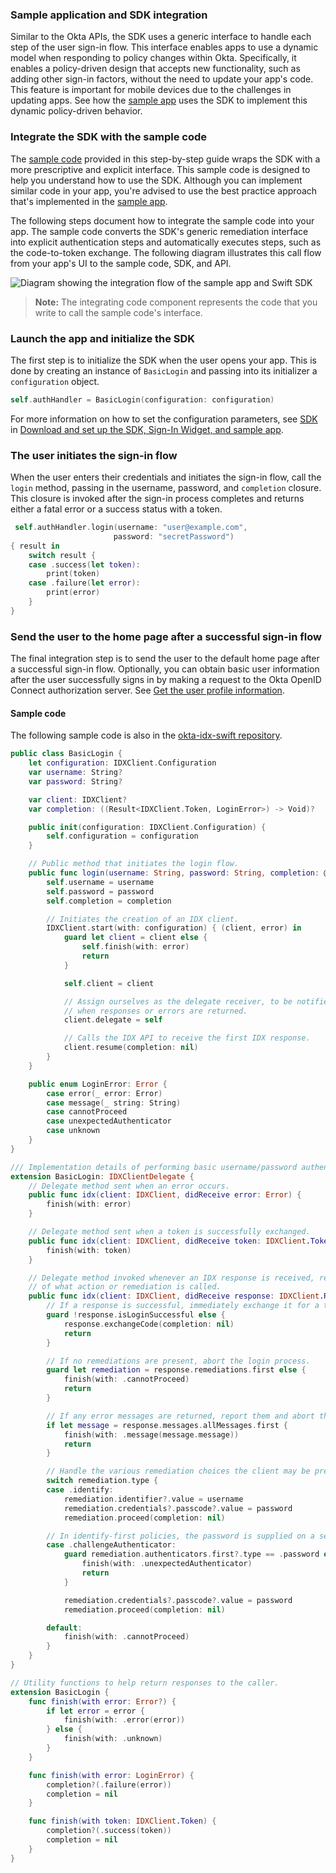 ### Sample application and SDK integration

Similar to the Okta APIs, the SDK uses a generic interface to handle each step of the user sign-in flow. This interface enables apps to use a dynamic model when responding to policy changes within Okta. Specifically, it enables a policy-driven design that accepts new functionality, such as adding other sign-in factors, without the need to update your app's code. This feature is important for mobile devices due to the challenges in updating apps. See how the [sample app](/docs/guides/oie-embedded-common-run-samples/ios/main/) uses the SDK to implement this dynamic policy-driven behavior.

### Integrate the SDK with the sample code

The [sample code](https://github.com/okta/okta-idx-swift/tree/master/Samples/Signin%20Samples) provided in this step-by-step guide wraps the SDK with a more prescriptive and explicit interface. This sample code is designed to help you understand how to use the SDK. Although you can implement similar code in your app, you're advised to use the best practice approach that's implemented in the [sample app](https://github.com/okta/okta-idx-swift/tree/master/Samples/EmbeddedAuthWithSDKs/EmbeddedAuth).

The following steps document how to integrate the sample code into your app. The sample code converts the SDK's generic remediation interface into explicit authentication steps and automatically executes steps, such as the code-to-token exchange. The following diagram illustrates this call flow from your app's UI to the sample code, SDK, and API.

<div class="full">

 ![Diagram showing the integration flow of the sample app and Swift SDK](/img/oie-embedded-sdk/oie-embedded-sdk-swift-sample-code-overview.png)

</div>

> **Note:** The integrating code component represents the code that you write to call the sample code's interface.

### Launch the app and initialize the SDK

The first step is to initialize the SDK when the user opens your app. This is done by creating an instance of `BasicLogin` and passing into its initializer a `configuration` object.

 ```swift
self.authHandler = BasicLogin(configuration: configuration)
```

For more information on how to set the configuration parameters, see [SDK](/docs/guides/oie-embedded-common-download-setup-app/ios/main/#sdk) in [Download and set up the SDK, Sign-In Widget, and sample app](/docs/guides/oie-embedded-common-download-setup-app/ios/main).

### The user initiates the sign-in flow

When the user enters their credentials and initiates the sign-in flow, call the `login` method, passing in the username, password, and `completion` closure. This closure is invoked after the sign-in process completes and returns either a fatal error or a success status with a token.

```swift
 self.authHandler.login(username: "user@example.com",
                       password: "secretPassword")
{ result in
    switch result {
    case .success(let token):
        print(token)
    case .failure(let error):
        print(error)
    }
}
```

### Send the user to the home page after a successful sign-in flow

The final integration step is to send the user to the default home page after a successful sign-in flow. Optionally, you can obtain basic user information after the user successfully signs in by making a request to the Okta OpenID Connect authorization server. See [Get the user profile information](#get-the-user-profile-information).

#### Sample code

The following sample code is also in the [okta-idx-swift repository](https://github.com/okta/okta-idx-swift/blob/master/Samples/Signin%20Samples/BasicLogin.swift).

```swift
public class BasicLogin {
    let configuration: IDXClient.Configuration
    var username: String?
    var password: String?

    var client: IDXClient?
    var completion: ((Result<IDXClient.Token, LoginError>) -> Void)?

    public init(configuration: IDXClient.Configuration) {
        self.configuration = configuration
    }

    // Public method that initiates the login flow.
    public func login(username: String, password: String, completion: @escaping (Result<IDXClient.Token, LoginError>) -> Void) {
        self.username = username
        self.password = password
        self.completion = completion

        // Initiates the creation of an IDX client.
        IDXClient.start(with: configuration) { (client, error) in
            guard let client = client else {
                self.finish(with: error)
                return
            }

            self.client = client

            // Assign ourselves as the delegate receiver, to be notified
            // when responses or errors are returned.
            client.delegate = self

            // Calls the IDX API to receive the first IDX response.
            client.resume(completion: nil)
        }
    }

    public enum LoginError: Error {
        case error(_ error: Error)
        case message(_ string: String)
        case cannotProceed
        case unexpectedAuthenticator
        case unknown
    }
}

/// Implementation details of performing basic username/password authentication.
extension BasicLogin: IDXClientDelegate {
    // Delegate method sent when an error occurs.
    public func idx(client: IDXClient, didReceive error: Error) {
        finish(with: error)
    }

    // Delegate method sent when a token is successfully exchanged.
    public func idx(client: IDXClient, didReceive token: IDXClient.Token) {
        finish(with: token)
    }

    // Delegate method invoked whenever an IDX response is received, regardless
    // of what action or remediation is called.
    public func idx(client: IDXClient, didReceive response: IDXClient.Response) {
        // If a response is successful, immediately exchange it for a token.
        guard !response.isLoginSuccessful else {
            response.exchangeCode(completion: nil)
            return
        }

        // If no remediations are present, abort the login process.
        guard let remediation = response.remediations.first else {
            finish(with: .cannotProceed)
            return
        }

        // If any error messages are returned, report them and abort the process.
        if let message = response.messages.allMessages.first {
            finish(with: .message(message.message))
            return
        }

        // Handle the various remediation choices the client may be presented with within this policy.
        switch remediation.type {
        case .identify:
            remediation.identifier?.value = username
            remediation.credentials?.passcode?.value = password
            remediation.proceed(completion: nil)

        // In identify-first policies, the password is supplied on a separate response.
        case .challengeAuthenticator:
            guard remediation.authenticators.first?.type == .password else {
                finish(with: .unexpectedAuthenticator)
                return
            }

            remediation.credentials?.passcode?.value = password
            remediation.proceed(completion: nil)

        default:
            finish(with: .cannotProceed)
        }
    }
}

// Utility functions to help return responses to the caller.
extension BasicLogin {
    func finish(with error: Error?) {
        if let error = error {
            finish(with: .error(error))
        } else {
            finish(with: .unknown)
        }
    }

    func finish(with error: LoginError) {
        completion?(.failure(error))
        completion = nil
    }

    func finish(with token: IDXClient.Token) {
        completion?(.success(token))
        completion = nil
    }
}
```
